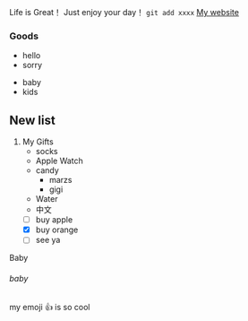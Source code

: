 Life is Great！
Just enjoy your day！
`git add xxxx`
[My website](https://www.baidu.com)

### Goods
- hello
- sorry
* baby
* kids

## New list
1. My Gifts
   - socks
   - Apple Watch
   - candy
     - marzs
     - gigi
   - Water
   - 中文
   - [ ] buy apple
   - [x] buy orange
   - [ ] see ya

Baby

###### baby

my emoji :+1: is so cool


